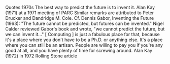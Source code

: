 Quotes
1970s
The best way to predict the future is to invent it.
Alan Kay (1971) at a 1971 meeting of PARC
Similar remarks are attributed to Peter Drucker and Dandridge M. Cole.
Cf. Dennis Gabor, Inventing the Future (1963): "The future cannot be predicted, but futures can be invented."
Nigel Calder reviewed Gabor's book and wrote, "we cannot predict the future, but we can invent it..."
[ Computing ] is just a fabulous place for that, because it's a place where you don't have to be a Ph.D. or anything else. It's a place where you can still be an artisan. People are willing to pay you if you're any good at all, and you have plenty of time for screwing around.
Alan Kay (1972) in 1972 Rolling Stone article
